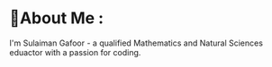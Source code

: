 # 💫About Me :

I'm Sulaiman Gafoor - a qualified Mathematics and Natural Sciences eduactor with a passion for coding.
 
